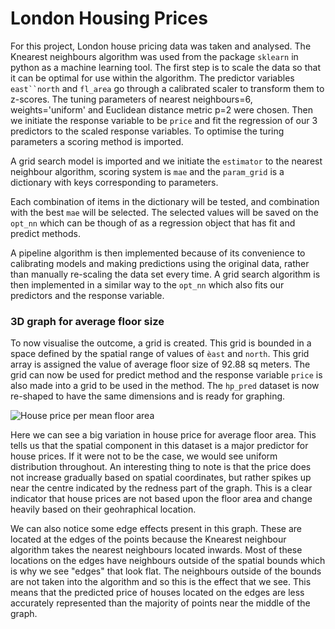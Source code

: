 # London Housing Prices

For this project, London house pricing data was taken and analysed. The Knearest neighbours algorithm was used from the package `sklearn` in python as a machine learning tool. The first step is to scale the data so that it can be optimal for use within the algorithm. The predictor variables `east``north` and `fl_area` go through a calibrated scaler to transform them to z-scores. The tuning parameters of nearest neighbours=6, weights='uniform' and Euclidean distance metric p=2 were chosen. 
Then we initiate the response variable to be `price` and fit the regression of our 3 predictors to the scaled response variables. To optimise the turing parameters a scoring method is imported.

A grid search model is imported and we initiate the `estimator` to the nearest neighbour algorithm, scoring system is `mae` and the `param_grid` is a dictionary with keys corresponding to parameters. 

Each combination of items in the dictionary will be tested, and combination with the best `mae` will be selected. The selected values will be saved on the `opt_nn` which can be though of as a regression object that has fit and predict methods.

A pipeline algorithm is then implemented because of its convenience to calibrating models and making predictions using the original data, rather than manually re-scaling the data set every time. A grid search algorithm is then implemented in a similar way to the `opt_nn` which also fits our predictors and the response variable. 

### 3D graph for average floor size

To now visualise the outcome, a grid is created. This grid is bounded in a space defined by the spatial range of values of `èast` and `north`. This grid array is assigned the value of average floor size of 92.88 sq meters. The grid can now be used for predict method and the response variable `price` is also made into a grid to be used in the method. The `hp_pred` dataset is now re-shaped to have the same dimensions and is ready for graphing.


![House price per mean floor area](https://user-images.githubusercontent.com/99913034/220473244-ca866ad2-4c5d-43b1-b60c-7035c149581d.png)

Here we can see a big variation in house price for average floor area. This tells us that the spatial component in this dataset is a major predictor for house prices. If it were not to be the case, we would see uniform distribution throughout. An interesting thing to note is that the price does not increase gradually based on spatial coordinates, but rather spikes up near the centre indicated by the redness part of the graph. This is a clear indicator that house prices are not based upon the floor area and change heavily based on their geohraphical location.

We can also notice some edge effects present in this graph. These are located at the edges of the points because the Knearest neighbour algorithm takes the nearest neighbours located inwards. Most of these locations on the edges have neighbours outside of the spatial bounds which is why we see "edges" that look flat. The neighbours outside of the bounds are not taken into the algorithm and so this is the effect that we see. This means that the predicted price of houses located on the edges are less accurately represented than the majority of points near the middle of the graph.
